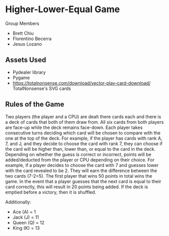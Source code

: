 # Higher-Lower-Equal Game

Group Members
- Brett Chiu
- Florentino Becerra
- Jesus Lozano
  
## Assets Used
- Pydealer library
- Pygame
- https://totalnonsense.com/download/vector-play-card-download/ TotalNonsense's SVG cards


## Rules of the Game
Two players (the player and a CPU) are dealt there cards each and there is a deck of cards that both of them draw from. All six cards from both players are face-up while the deck remains face-down. Each player takes consecutive turns deciding which card will be chosen to compare with the one at the top of the deck. For example, if the player has cards with rank A, 7, and J, and they decide to choose the card with rank 7, they can choose if the card will be higher than, lower than, or equal to the card in the deck. Depending on whether the guess is correct or incorrect, points will be added/deducted from the player or CPU depending on their choice. For example, if a player decides to choose the card with 7 and guesses lower with the card revealed to be 2. They will earn the difference between the two cards (7-2=5). The first player that wins 50 points in total wins the game. In the event that a player guesses that the next card is equal to their card correctly, this will result in 20 points being added.  If the deck is emptied before a victory, then it is shuffled. 

Additionally:
- Ace (A) = 1
- Jack (J) = 11
- Queen (Q) = 12
- King (K) = 13

